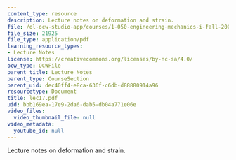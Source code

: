 ```yaml
---
content_type: resource
description: Lecture notes on deformation and strain.
file: /ol-ocw-studio-app/courses/1-050-engineering-mechanics-i-fall-2007/bbb169ea17e92da6dab5db04a771e06e_lec17.pdf
file_size: 21925
file_type: application/pdf
learning_resource_types:
- Lecture Notes
license: https://creativecommons.org/licenses/by-nc-sa/4.0/
ocw_type: OCWFile
parent_title: Lecture Notes
parent_type: CourseSection
parent_uid: dec40ff4-e8ca-636f-c6db-d88880914a96
resourcetype: Document
title: lec17.pdf
uid: bbb169ea-17e9-2da6-dab5-db04a771e06e
video_files:
  video_thumbnail_file: null
video_metadata:
  youtube_id: null
---
```

Lecture notes on deformation and strain.